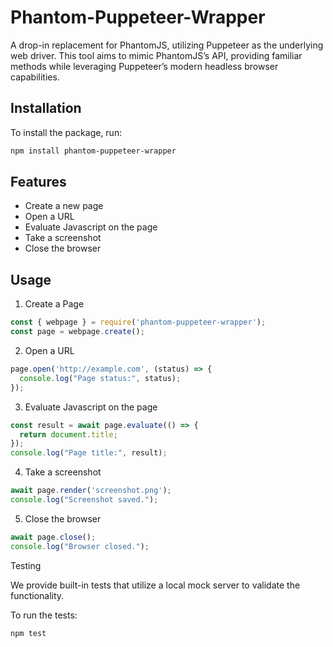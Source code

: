 # Phantom-Puppeteer-Wrapper

A drop-in replacement for PhantomJS, utilizing Puppeteer as the underlying web driver. This tool aims to mimic PhantomJS’s API, providing familiar methods while leveraging Puppeteer’s modern headless browser capabilities.

## Installation

To install the package, run:

```bash
npm install phantom-puppeteer-wrapper
```

## Features
- Create a new page
- Open a URL
- Evaluate Javascript on the page
- Take a screenshot
- Close the browser

## Usage

1. Create a Page
```javascript
const { webpage } = require('phantom-puppeteer-wrapper');
const page = webpage.create();
```
2. Open a URL
```javascript
page.open('http://example.com', (status) => {
  console.log("Page status:", status);
});
```
3. Evaluate Javascript on the page
```javascript
const result = await page.evaluate(() => {
  return document.title;
});
console.log("Page title:", result);
```
4. Take a screenshot
```javascript
await page.render('screenshot.png');
console.log("Screenshot saved.");
```
5. Close the browser
```javascript
await page.close();
console.log("Browser closed.");
```

Testing

We provide built-in tests that utilize a local mock server to validate the functionality.

To run the tests:

```bash
npm test
```